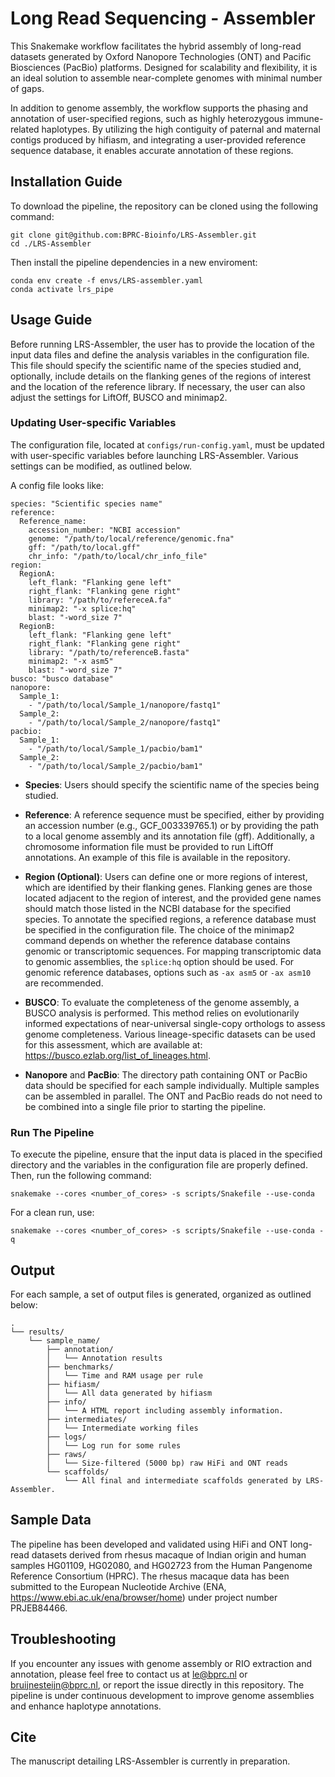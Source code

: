 # Long Read Sequencing - Assembler

This Snakemake workflow facilitates the hybrid assembly of long-read datasets generated by Oxford Nanopore Technologies (ONT) and Pacific Biosciences (PacBio) platforms. Designed for scalability and flexibility, it is an ideal solution to assemble near-complete genomes with minimal number of gaps.

In addition to genome assembly, the workflow supports the phasing and annotation of user-specified regions, such as highly heterozygous immune-related haplotypes. By utilizing the high contiguity of paternal and maternal contigs produced by hifiasm, and integrating a user-provided reference sequence database, it enables accurate annotation of these regions. 

## Installation Guide

To download the pipeline, the repository can be cloned using the following command:

    git clone git@github.com:BPRC-Bioinfo/LRS-Assembler.git
    cd ./LRS-Assembler

Then install the pipeline dependencies in a new enviroment:

    conda env create -f envs/LRS-assembler.yaml
    conda activate lrs_pipe

## Usage Guide

Before running LRS-Assembler, the user has to provide the location of the input data files and define the analysis variables in the configuration file. This file should specify the scientific name of the species studied and, optionally, include details on the flanking genes of the regions of interest and the location of the reference library. If necessary, the user can also adjust the settings for LiftOff, BUSCO and minimap2.

### Updating User-specific Variables

The configuration file, located at ```configs/run-config.yaml```, must be updated with user-specific variables before launching LRS-Assembler. Various settings can be modified, as outlined below.

A config file looks like:
```
species: "Scientific species name"
reference:
  Reference_name:
    accession_number: "NCBI accession"
    genome: "/path/to/local/reference/genomic.fna"
    gff: "/path/to/local.gff"
    chr_info: "/path/to/local/chr_info_file"
region:
  RegionA:
    left_flank: "Flanking gene left"
    right_flank: "Flanking gene right"
    library: "/path/to/refereceA.fa" 
    minimap2: "-x splice:hq"
    blast: "-word_size 7"
  RegionB:
    left_flank: "Flanking gene left"
    right_flank: "Flanking gene right"
    library: "/path/to/referenceB.fasta" 
    minimap2: "-x asm5"
    blast: "-word_size 7"
busco: "busco database"
nanopore:
  Sample_1:
    - "/path/to/local/Sample_1/nanopore/fastq1"
  Sample_2:
    - "/path/to/local/Sample_2/nanopore/fastq1"
pacbio:
  Sample_1:
    - "/path/to/local/Sample_1/pacbio/bam1"
  Sample_2:
    - "/path/to/local/Sample_2/pacbio/bam1"
```
- **Species**:
Users should specify the scientific name of the species being studied. 

- **Reference**:
A reference sequence must be specified, either by providing an accession number (e.g., GCF_003339765.1) or by providing the path to a local genome assembly and its annotation file (gff). 
Additionally, a chromosome information file must be provided to run LiftOff annotations. An example of this file is available in the repository.

- **Region (Optional)**:
Users can define one or more regions of interest, which are identified by their flanking genes. Flanking genes are those located adjacent to the region of interest, and the provided gene names should match those listed in the NCBI database for the specified species. 
To annotate the specified regions, a reference database must be specified in the configuration file. The choice of the minimap2 command depends on whether the reference database contains genomic or transcriptomic sequences. For mapping transcriptomic data to genomic assemblies, the ```splice:hq``` option should be used. For genomic reference databases, options such as ```-ax asm5``` or ```-ax asm10``` are recommended.

- **BUSCO**:
To evaluate the completeness of the genome assembly, a BUSCO analysis is performed. This method relies on evolutionarily informed expectations of near-universal single-copy orthologs to assess genome completeness. Various lineage-specific datasets can be used for this assessment, which are available at: https://busco.ezlab.org/list_of_lineages.html.

- **Nanopore** and **PacBio**:
The directory path containing ONT or PacBio data should be specified for each sample individually. Multiple samples can be assembled in parallel. The ONT and PacBio reads do not need to be combined into a single file prior to starting the pipeline.

### Run The Pipeline

To execute the pipeline, ensure that the input data is placed in the specified directory and the variables in the configuration file are properly defined. Then, run the following command:

```
snakemake --cores <number_of_cores> -s scripts/Snakefile --use-conda
```

For a clean run, use:

```
snakemake --cores <number_of_cores> -s scripts/Snakefile --use-conda -q
```

## Output

For each sample, a set of output files is generated, organized as outlined below:

```
.
└── results/
    └── sample_name/
        ├── annotation/
        │   └── Annotation results
        ├── benchmarks/
        │   └── Time and RAM usage per rule
        ├── hifiasm/
        │   └── All data generated by hifiasm
        ├── info/
        │   └── A HTML report including assembly information.
        ├── intermediates/
        │   └── Intermediate working files
        ├── logs/
        │   └── Log run for some rules
        ├── raws/
        │   └── Size-filtered (5000 bp) raw HiFi and ONT reads
        └── scaffolds/
            └── All final and intermediate scaffolds generated by LRS-Assembler. 
```

## Sample Data

The pipeline has been developed and validated using HiFi and ONT long-read datasets derived from rhesus macaque of Indian origin and human samples HG01109, HG02080, and HG02723 from the Human Pangenome Reference Consortium (HPRC). The rhesus macaque data has been submitted to the European Nucleotide Archive (ENA, https://www.ebi.ac.uk/ena/browser/home) under project number PRJEB84466. 

## Troubleshooting

If you encounter any issues with genome assembly or RIO extraction and annotation, please feel free to contact us at le@bprc.nl or bruijnesteijn@bprc.nl, or report the issue directly in this repository. The pipeline is under continuous development to improve genome assemblies and enhance haplotype annotations.

## Cite

The manuscript detailing LRS-Assembler is currently in preparation.
